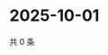 # 2025-10-01

共 0 条

<!-- BEGIN ZHIHUVIDEO -->
<!-- 最后更新时间 Wed Oct 01 2025 06:10:17 GMT+0800 (China Standard Time) -->

<!-- END ZHIHUVIDEO -->
